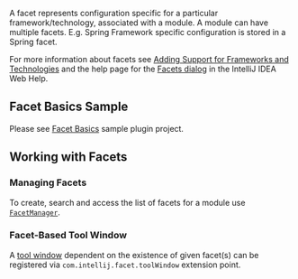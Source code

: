 [//]: # (title: Facet)

<!-- Copyright 2000-2022 JetBrains s.r.o. and other contributors. Use of this source code is governed by the Apache 2.0 license that can be found in the LICENSE file. -->

A facet represents configuration specific for a particular framework/technology, associated with a module.
A module can have multiple facets.
E.g. Spring Framework specific configuration is stored in a Spring facet.

For more information about facets see [Adding Support for Frameworks and Technologies](https://www.jetbrains.com/help/idea/adding-support-for-frameworks-and-technologies.html) and the help page for the [Facets dialog](https://www.jetbrains.com/help/idea/facet-page.html) in the IntelliJ IDEA Web Help.

## Facet Basics Sample
Please see [Facet Basics](%gh-sdk-samples%/facet_basics) sample plugin project.

## Working with Facets

### Managing Facets
To create, search and access the list of facets for a module use [`FacetManager`](%gh-ic%/platform/lang-core/src/com/intellij/facet/FacetManager.java).

### Facet-Based Tool Window
A [tool window](tool_windows.md) dependent on the existence of given facet(s) can be registered via `com.intellij.facet.toolWindow` extension point.
